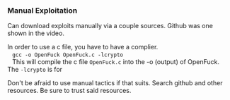 ### Manual Exploitation

Can download exploits manually via a couple sources.  Github was one shown in the video.

In order to use a c file, you have to have a complier.  
&ensp;	`gcc -o OpenFuck OpenFuck.c -lcrypto`  
&ensp;	This will compile the c file `OpenFuck.c` into the -o (output) of OpenFuck.  The `-lcrypto` is for  

Don't be afraid to use manual tactics if that suits.  Search github and other resources.  Be sure to trust said resources.

